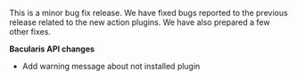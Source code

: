 
This is a minor bug fix release. We have fixed bugs reported to the previous
release related to the new action plugins. We have also prepared a few other fixes.

**Bacularis API changes**

 * Add warning message about not installed plugin

